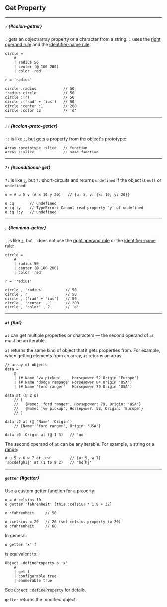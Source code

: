 ## Get Property

---

##### `:` {#colon-getter}

`:` gets an object/array property or a character from a string. `:` uses the [right operand rule](?Syntax#right-operand-rule) and the [identifier-name rule](?Syntax#identifier-name-rule):

```
circle = 
    #
    | radius 50
    | center (@ 100 200)
    | color 'red'

r = 'radius'

circle :radius            // 50
:radius circle            // 50
circle :(r)               // 50
circle :('rad' + 'ius')   // 50
circle :center :1         // 200   
circle :color :2          // 'd'
```

---

##### `::` {#colon-proto-getter}

`::` is like [`:`](#colon-getter), but gets a property from the object's prototype:

```
Array :prototype :slice   // function
Array ::slice             // same function
```

---

##### `?:` {#conditional-get}

`?:` is like [`:`](#colon-getter), but `?:` short-circuits and returns `undefined` if the object is `null` or `undefined`:

```
o = # u 5 v (# x 10 y 20)   // {u: 5, v: {x: 10, y: 20}}

o :q       // undefined
o :q :y    // TypeError: Cannot read property 'y' of undefined
o :q ?:y   // undefined
```

---

##### `,` {#comma-getter}

`,` is like [`:`](#colon-getter), but `,` does not use the [right operand rule](?Syntax#right-operand-rule) or the [identifier-name rule](?Syntax#identifier-name-rule):

```
circle = 
    #
    | radius 50
    | center (@ 100 200)
    | color 'red'

r = 'radius'

circle , 'radius'          // 50
circle , r                 // 50
circle , ('rad' + 'ius')   // 50
circle , 'center' , 1      // 200   
circle , 'color' , 2       // 'd'
```

---

##### `at` {#at}

`at` can get multiple properties or characters &mdash; the second operand of `at` must be an iterable.

`at` returns the same kind of object that it gets properties from. For example, when getting elements from an array, `at` returns an array.

```
// array of objects
data =
    @
    | (# Name 'vw pickup'     Horsepower 52 Origin 'Europe')
    | (# Name 'dodge rampage' Horsepower 84 Origin 'USA')
    | (# Name 'ford ranger'   Horsepower 79 Origin 'USA')

data at (@ 2 0)
    // [
    //   {Name: 'ford ranger', Horsepower: 79, Origin: 'USA'}
    //   {Name: 'vw pickup', Horsepower: 52, Origin: 'Europe'}
    // ]

data :2 at (@ 'Name' 'Origin')
    // {Name: 'ford ranger', Origin: 'USA'}

data :0 :Origin at (@ 1 3)   // 'uo'
```

The second operand of `at` can be any iterable. For example, a string or a [range](?Ranges):

```
# u 5 v 6 w 7 at 'uw'        // {u: 5, w 7}
'abcdefghij' at (1 to 9 2)   // 'bdfhj'
```

---

##### `getter` {#getter}

Use a custom getter function for a property:

```
o = # celsius 10
o getter 'fahrenheit' [this :celsius * 1.8 + 32]

o :fahrenheit     // 50

o :celsius = 20   // 20 (set celsius property to 20)
o :fahrenheit     // 68
```

In general:

```
o getter 'x' f
```

is equivalent to:

```
Object ~defineProperty o 'x'
    #
    | get f
    | configurable true
    | enumerable true
```

See [`Object :defineProperty`](https://developer.mozilla.org/en-US/docs/Web/JavaScript/Reference/Global_Objects/Object/defineProperty) for details.

`getter` returns the modified object.